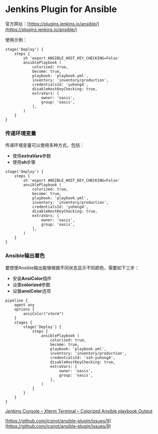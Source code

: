 # Jenkins Plugin for Ansible 

官方网址：[https://plugins.jenkins.io/ansible/](https://plugins.jenkins.io/ansible/)

使用示例：

```
stage('Deploy') {
    steps {
        sh 'export ANSIBLE_HOST_KEY_CHECKING=False'
        ansiblePlaybook (
            colorized: true,
            become: true,
            playbook: 'playbook.yml',
            inventory: 'inventory/production',
            credentialsId: 'yuhong4',
            disableHostKeyChecking: true,
            extraVars: [
                owner: 'oasis',
                group: 'oasis',
            ],
        )
    }
}
```

### 传递环境变量

传递环境变量可以使用多种方式，包括：

- 使用**extraVars**参数
- 使用**sh**步骤

```
stage('Deploy') {
    steps {
        sh 'export ANSIBLE_HOST_KEY_CHECKING=False'
        ansiblePlaybook (
            colorized: true,
            become: true,
            playbook: 'playbook.yml',
            inventory: 'inventory/production',
            credentialsId: 'yuhong4',
            disableHostKeyChecking: true,
            extraVars: [
                owner: 'oasis',
                group: 'oasis',
            ],
        )
    }
}
```

### Ansible输出着色

要想使Ansible输出能够根据不同状态显示不同颜色，需要如下三步：

- 安装**AnsiColor**插件
- 设置**colorized**参数
- 设置**ansiColor**选项

```Jenkinsfile
pipeline {
    agent any
    options {
        ansiColor("xterm")
    }
    stages {
        stage('Deploy') {
            steps {
                ansiblePlaybook (
                    colorized: true,
                    become: true,
                    playbook: 'playbook.yml',
                    inventory: 'inventory/production',
                    credentialsId: 'ssh-yuhong4',
                    disableHostKeyChecking: true,
                    extraVars: [
                        owner: 'oasis',
                        group: 'oasis',
                    ],
                )
            }
        }
    }
}
```

[Jenkins Console – Xterm Terminal – Colorized Ansible playbook Output](https://www.unixarena.com/2019/04/jenkins-console-xterm-terminal-colorized-ansible-playbook-output.html/)

[https://github.com/jcsirot/ansible-plugin/issues/9](https://github.com/jcsirot/ansible-plugin/issues/9)







